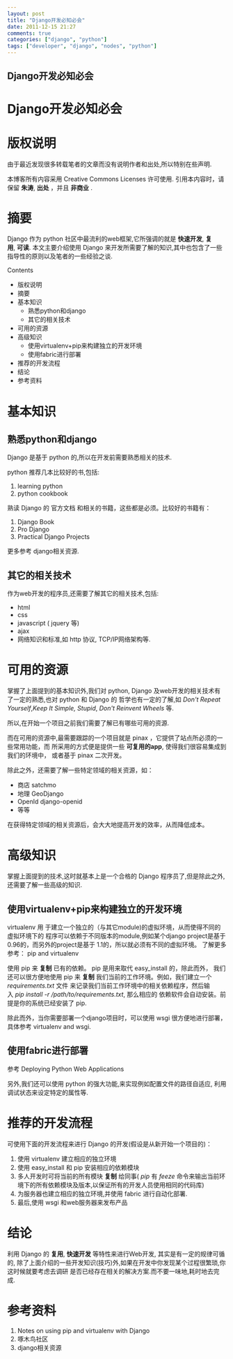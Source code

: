 ```yaml
---
layout: post
title: "Django开发必知必会"
date: 2011-12-15 21:27
comments: true
categories: ["django", "python"]
tags: ["developer", "django", "nodes", "python"]
---
```

## Django开发必知必会
<div id="cnblogs_post_body">
<h1>Django开发必知必会</h1>
<div id="id1">
<h1>版权说明</h1>
由于最近发现很多转载笔者的文章而没有说明作者和出处,所以特别在些声明.

本博客所有内容采用 Creative Commons Licenses 许可使用. 引用本内容时，请保留 <strong>朱涛</strong>, <strong>出处</strong> ，并且 <strong>非商业</strong> .

</div>
<div id="id2">
<h1>摘要</h1>
Django 作为 python 社区中最流利的web框架,它所强调的就是 <strong>快速开发</strong>, <strong>复用</strong>, <strong>可读</strong>. 本文主要介绍使用 Django 来开发所需要了解的知识,其中也包含了一些指导性的原则以及笔者的一些经验之谈.
<div id="contents">

Contents
<ul>
	<li>版权说明</li>
	<li>摘要</li>
	<li>基本知识
<ul>
	<li>熟悉python和django</li>
	<li>其它的相关技术</li>
</ul>
</li>
	<li>可用的资源</li>
	<li>高级知识
<ul>
	<li>使用virtualenv+pip来构建独立的开发环境</li>
	<li>使用fabric进行部署</li>
</ul>
</li>
	<li>推荐的开发流程</li>
	<li>结论</li>
	<li>参考资料</li>
</ul>
</div>
</div>
<div id="id3">
<h1>基本知识</h1>
<div id="python-django">
<h2>熟悉python和django</h2>
Django 是基于 python 的,所以在开发前需要熟悉相关的技术.

python 推荐几本比较好的书,包括:
<ol>
	<li>learning python</li>
	<li>python cookbook</li>
</ol>
熟读 Django 的 官方文档 和相关的书籍，这些都是必须。比较好的书籍有：
<ol>
	<li>Django Book</li>
	<li>Pro Django</li>
	<li>Practical Django Projects</li>
</ol>
更多参考 django相关资源.

</div>
<div id="id4">
<h2>其它的相关技术</h2>
作为web开发的程序员,还需要了解其它的相关技术,包括:
<ul>
	<li>html</li>
	<li>css</li>
	<li>javascript ( jquery 等)</li>
	<li>ajax</li>
	<li>网络知识和标准,如 http 协议, TCP/IP网络架构等.</li>
</ul>
</div>
</div>
<div id="id5">
<h1>可用的资源</h1>
掌握了上面提到的基本知识外,我们对 python, Django 及web开发的相关技术有了一定的熟悉,也对 python 和 Django 的 哲学也有一定的了解,如 <em>Don't Repeat Yourself</em>,<em>Keep It Simple, Stupid</em>, <em>Don't Reinvent Wheels</em> 等.

所以,在开始一个项目之前我们需要了解已有哪些可用的资源.

而在可用的资源中,最需要跟踪的一个项目就是 pinax ，它提供了站点所必须的一些常用功能，而 所采用的方式便是提供一些 <strong>可复用的app</strong>, 使得我们很容易集成到我们的环境中， 或者基于 pinax 二次开发。

除此之外，还需要了解一些特定领域的相关资源，如：
<ul>
	<li>商店 satchmo</li>
	<li>地理 GeoDjango</li>
	<li>OpenId django-openid</li>
	<li>等等</li>
</ul>
在获得特定领域的相关资源后，会大大地提高开发的效率，从而降低成本。

</div>
<div id="id6">
<h1>高级知识</h1>
掌握上面提到的技术,这时就基本上是一个合格的 Django 程序员了,但是除此之外,还需要了解一些高级的知识.
<div id="virtualenv-pip">
<h2>使用virtualenv+pip来构建独立的开发环境</h2>
virtualenv 用 于建立一个独立的（与其它module)的虚拟环境，从而使得不同的虚拟环境下的 程序可以依赖于不同版本的module,例如某个django project是基于0.96的，而另外的project是基于 1.1的，所以就必须有不同的虚拟环境。 了解更多参考： pip and virtualenv

使用 pip 来 <strong>复制</strong> 已有的依赖。 pip 是用来取代 easy_install 的，除此而外， 我们还可以很方便地使用 pip 来 <strong>复制</strong> 我们当前的工作环境。例如，我们建立一个<em>requirements.txt</em> 文件 来记录我们当前工作环境中的相关依赖程序，然后输入 <cite>pip install -r /path/to/requirements.txt</cite>, 那么相应的 依赖软件会自动安装。前提是你的系统已经安装了 pip.

除此而外，当你需要部署一个django项目时，可以使用 wsgi 很方便地进行部署，具体参考 virtualenv and wsgi.

</div>
<div id="fabric">
<h2>使用fabric进行部署</h2>
参考 Deploying Python Web Applications

另外,我们还可以使用 python 的强大功能,来实现例如配置文件的路径自适应, 利用调试状态来设定特定的属性等.

</div>
</div>
<div id="id7">
<h1>推荐的开发流程</h1>
可使用下面的开发流程来进行 Django 的开发(假设是从新开始一个项目的)：
<ol>
	<li>使用 virtualenv 建立相应的独立环境</li>
	<li>使用 easy_install 和 pip 安装相应的依赖模块</li>
	<li>多人开发时可将当前的所有模块 <strong>复制</strong> 给同事( <cite>pip</cite> 有 <em>feeze</em> 命令来输出当前环境下的所有依赖模块及版本,以保证所有的开发人员使用相同的代码库)</li>
	<li>为服务器也建立相应的独立环境,并使用 fabric 进行自动化部署.</li>
	<li>最后,使用 wsgi 和web服务器来发布产品</li>
</ol>
</div>
<div id="id8">
<h1>结论</h1>
利用 Django 的 <strong>复用</strong>, <strong>快速开发</strong> 等特性来进行Web开发, 其实是有一定的规律可循的, 除了上面介绍的一些开发知识(技巧)外,如果在开发中你发现某个过程很繁琐,你这时候就要考虑去调研 是否已经存在相关的解决方案.而不要一味地,耗时地去完成.

</div>
<div id="id9">
<h1>参考资料</h1>
<ol>
	<li>Notes on using pip and virtualenv with Django</li>
	<li>啄木鸟社区</li>
	<li>django相关资源</li>
</ol>
</div>
</div>
